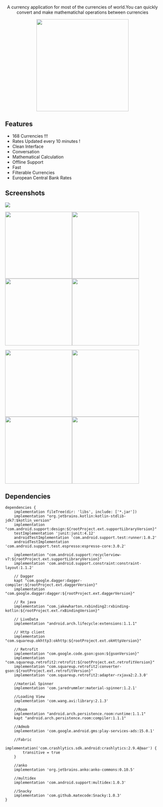 <p align="center">A currency application for most of the currencies of world.You can quickly convert and make mathematichal operations between currencies</p>
<p align="center"><a href="https://play.google.com/store/apps/details?id=mustafaozhan.github.com.mycurrencies"><img src="https://play.google.com/intl/en_us/badges/images/generic/en_badge_web_generic.png" width="300px"></a></p>
<!---<p align="center"><a href="https://play.google.com/store/apps/details?id=mustafaozhan.github.com.mycurrencies"><img src="https://www.androidpolice.com/wp-content/uploads/2016/03/nexus2cee_apkm2.gif" width="260px"></a></p>--->

## Features 
- 168 Currencies !!!
- Rates Updated every 10 minutes !
- Clean Interface
- Conversation
- Mathematical Calculation
- Offline Support
- Fast
- Filterable Currencies
- European Central Bank Rates

## Screenshots

<img src="https://i.postimg.cc/1yLhy6jr/cover.png?dl=1"/>

<img src="https://i.postimg.cc/ZTpknnkt/8.png?dl=1" width="218px"/><img src="https://i.postimg.cc/c0kG5P7j/2.png?dl=1" width="218px"/><img src="https://i.postimg.cc/Ykk746qX/3.png?dl=1" width="218px"/><img src="https://i.postimg.cc/q4vdwpKy/4.png?dl=1" width="218px"/>

<img src="https://i.postimg.cc/fM3Q45Bb/5.png?dl=1" width="218px"/><img src="https://i.postimg.cc/XjkTKP7s/6.png?dl=1" width="218px"/><img src="https://i.postimg.cc/2kDsZYmq/7.png?dl=1" width="218px"/><img src="https://i.postimg.cc/ZZcS6WWJ/1.png?dl=1" width="218px"/>


## Dependencies
```
dependencies {
    implementation fileTree(dir: 'libs', include: ['*.jar'])
    implementation "org.jetbrains.kotlin:kotlin-stdlib-jdk7:$kotlin_version"
    implementation "com.android.support:design:${rootProject.ext.supportLibraryVersion}"
    testImplementation 'junit:junit:4.12'
    androidTestImplementation 'com.android.support.test:runner:1.0.2'
    androidTestImplementation 'com.android.support.test.espresso:espresso-core:3.0.2'

    implementation "com.android.support:recyclerview-v7:${rootProject.ext.supportLibraryVersion}"
    implementation 'com.android.support.constraint:constraint-layout:1.1.2'

    // Dagger
    kapt "com.google.dagger:dagger-compiler:${rootProject.ext.daggerVersion}"
    implementation "com.google.dagger:dagger:${rootProject.ext.daggerVersion}"

    // Rx java
    implementation "com.jakewharton.rxbinding2:rxbinding-kotlin:${rootProject.ext.rxBindingVersion}"

    // LiveData
    implementation "android.arch.lifecycle:extensions:1.1.1"

    // Http client
    implementation "com.squareup.okhttp3:okhttp:${rootProject.ext.okHttpVersion}"

    // Retrofit
    implementation "com.google.code.gson:gson:${gsonVersion}"
    implementation "com.squareup.retrofit2:retrofit:${rootProject.ext.retrofitVersion}"
    implementation "com.squareup.retrofit2:converter-gson:${rootProject.ext.retrofitVersion}"
    implementation 'com.squareup.retrofit2:adapter-rxjava2:2.3.0'

    //material Spinner
    implementation 'com.jaredrummler:material-spinner:1.2.1'

    //Loading View
    implementation 'com.wang.avi:library:2.1.3'

    //Room
    implementation "android.arch.persistence.room:runtime:1.1.1"
    kapt "android.arch.persistence.room:compiler:1.1.1"

    //Admob
    implementation 'com.google.android.gms:play-services-ads:15.0.1'

    //Fabric
    implementation('com.crashlytics.sdk.android:crashlytics:2.9.4@aar') {
        transitive = true
    }

    //anko
    implementation 'org.jetbrains.anko:anko-commons:0.10.5'

    //multidex
    implementation 'com.android.support:multidex:1.0.3'

    //Snacky
    implementation 'com.github.matecode:Snacky:1.0.3'
}
```
